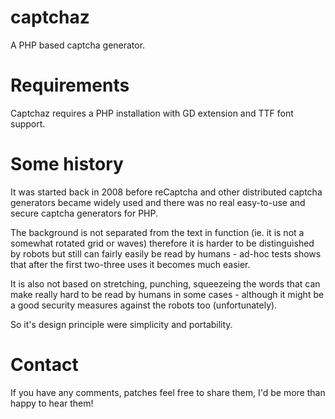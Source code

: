 captchaz
========

A PHP based captcha generator.

Requirements
============

Captchaz requires a PHP installation with GD extension and TTF font support.

Some history
============

It was started back in 2008 before reCaptcha and other distributed captcha generators became widely used and there was no real easy-to-use and secure captcha generators for PHP.

The background is not separated from the text in function (ie. it is not a somewhat rotated grid or waves) therefore it is harder to be distinguished by robots but still can fairly easily be read by humans - ad-hoc tests shows that after the first two-three uses it becomes much easier.

It is also not based on stretching, punching, squeezeing the words that can make really hard to be read by humans in some cases - although it might be a good security measures against the robots too (unfortunately).

So it's design principle were simplicity and portability.

Contact
=======

If you have any comments, patches feel free to share them, I'd be more than happy to hear them!
